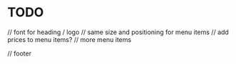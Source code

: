 # TODO

// font for heading / logo
// same size and positioning for menu items
// add prices to menu items?
// more menu items

// footer
